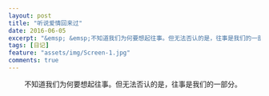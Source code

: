 ```yaml
---
layout: post
title: "听说爱情回来过"
date: 2016-06-05
excerpt: "&emsp; &emsp;不知道我们为何要想起往事。但无法否认的是，往事是我们的一部分。敏敏给我分享了一首歌，一首情歌：毛阿敏的《相思》。很久以前听过这首歌，记得那时候还在读初二。很久没有听过情歌了，尤其是中文歌。于是往事历历浮上心头..."
tags: [日记]
feature: "assets/img/Screen-1.jpg"
comments: true
---
```

&emsp; &emsp;不知道我们为何要想起往事。但无法否认的是，往事是我们的一部分。
&emsp; &emsp;

